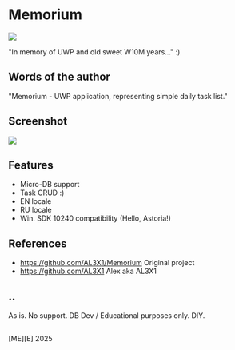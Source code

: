 # Memorium

![](/Images/logo.jpg)


"In memory of UWP and old sweet W10M years..." :)

## Words of the author
"Memorium - UWP application, representing simple daily task list."

## Screenshot 
![](/Images/sshot01.jpg)

## Features
- Micro-DB support
- Task CRUD :)
- EN locale
- RU locale
- Win. SDK 10240 compatibility (Hello, Astoria!)

## References
- https://github.com/AL3X1/Memorium Original project
- https://github.com/AL3X1 Alex aka AL3X1

## ..
As is. No support. DB Dev / Educational purposes only. DIY.

##
[ME][E] 2025

